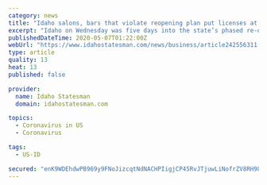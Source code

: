 ```yaml
---
category: news
title: "Idaho salons, bars that violate reopening plan put licenses at risk, Gov. Little says"
excerpt: "Idaho on Wednesday was five days into the state’s phased re-opening. More retail businesses were opening up, and houses of worship had been allowed to open. But some business owners were choosing to violate the state’s plan by reopening early."
publishedDateTime: 2020-05-07T01:22:00Z
webUrl: "https://www.idahostatesman.com/news/business/article242556311.html"
type: article
quality: 13
heat: 13
published: false

provider:
  name: Idaho Statesman
  domain: idahostatesman.com

topics:
  - Coronavirus in US
  - Coronavirus

tags:
  - US-ID

secured: "enK9WDEhdwPB969y9FNoJizcqtNdNACHPIigjCP45RvJTjuwLiNofrZV8RH9890vcaOMOALasTHepRRyWFcVUe6y3nywE/ru4bnXtNliJD5cYYp8eBQIn0xXp8IozkX7ajH96vJlTGQ9qhT7Y6VXB07FfikNeTnsSqkXrS2Nc8DRhg0HVIqUv9QDEm65B9bk6/AI1IsyaRrmK6YCV7ToWQveKy768VeM3lWDuo2XXatr1rXJDsP9WwDSNyBu50QpZGle6JhHfBZtJm5DejnDVGg2o72eEG/KY8yFgiciD6dURuXNu680GSfARFBojhW3xYN13SZHT3aLl+7BVTU20XXeQ7ES5b4vjdJCneBRTsbXd4dW7C5nbD5ihvWt3YU6gRqWCOp+oGJlqTqR/qxdHAgKZkY/FEPt2AvThSdxvHLw0CcyUGdUuOFvXPda2kkFjMQ+fQdjw6DwSq8eDGKz1J28T9nSO8ypkLwb82gYZMA=;h2v7lCL6ACDbo3DboXN54A=="
---
```


